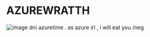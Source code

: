 # AZUREWRATTH
![image](https://github.com/user-attachments/assets/6310f85d-8d55-4a73-923a-9708ebf68313)
dni azuretime . as azure irl , i will eat you /neg
